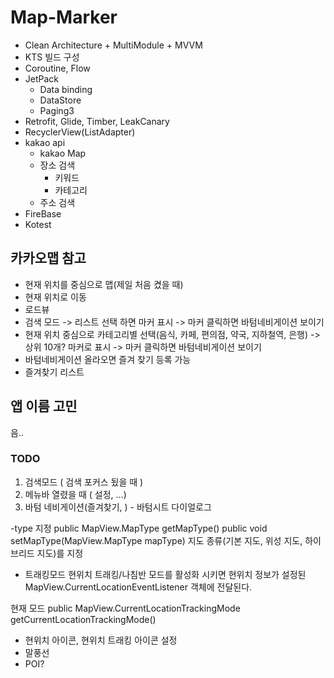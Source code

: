 # Map-Marker

- Clean Architecture + MultiModule + MVVM
- KTS 빌드 구성
- Coroutine, Flow
- JetPack
  - Data binding
  - DataStore
  - Paging3
- Retrofit, Glide, Timber, LeakCanary
- RecyclerView(ListAdapter)
- kakao api
  - kakao Map
  - 장소 검색
    - 키워드
    - 카테고리
  - 주소 검색
- FireBase
- Kotest


## 카카오맵 참고

- 현재 위치를 중심으로 맵(제일 처음 켰을 때)
- 현재 위치로 이동
- 로드뷰
- 검색 모드 -> 리스트 선택 하면 마커 표시 -> 마커 클릭하면 바텀네비게이션 보이기
- 현재 위치 중심으로 카테고리별 선택(음식, 카페, 편의점, 약국, 지하철역, 은행) -> 상위 10개? 마커로 표시 -> 마커 클릭하면 바텀네비게이션 보이기
- 바텀네비게이션 올라오면 즐겨 찾기 등록 가능
- 즐겨찾기 리스트

## 앱 이름 고민
음..

### TODO
1. 검색모드 ( 검색 포커스 됬을 때 )
2. 메뉴바 열렸을 때 ( 설정, ...)
3. 바텀 네비게이션(즐겨찾기, ) - 바텀시트 다이얼로그 



-type 지정
public MapView.MapType getMapType()
public void setMapType(MapView.MapType mapType)
지도 종류(기본 지도, 위성 지도, 하이브리드 지도)를 지정


- 트래킹모드
현위치 트래킹/나침반 모드를 활성화 시키면 현위치 정보가 설정된 MapView.CurrentLocationEventListener 객체에 전달된다.

현재 모드
public MapView.CurrentLocationTrackingMode getCurrentLocationTrackingMode()


- 현위치 아이콘, 현위치 트래킹 아이콘 설정
- 말풍선
- POI?
